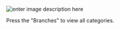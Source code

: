 ![enter image description here](https://i.imgur.com/SbWIVWC.png)

Press the "Branches" to view all categories.
